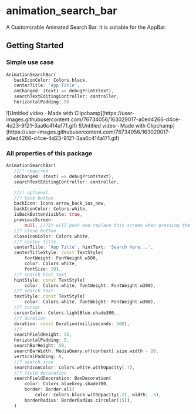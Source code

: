 # animation_search_bar

A Customizable Animated Search Bar. It is suitable for the AppBar.

## Getting Started

### Simple use case
```dart
AnimationSearchBar(
   backIconColor: Colors.black,
   centerTitle: 'App Title',
   onChanged: (text) => debugPrint(text),
   searchTextEditingController: controller,
   horizontalPadding: 5)
```
  <div class="row">  
![Untitled video ‐ Made with Clipchamp](https://user-images.githubusercontent.com/76734056/163029017-a0ed4266-d4ce-4d23-9121-3aa6c414a171.gif)
![Untitled video ‐ Made with Clipchamp](https://user-images.githubusercontent.com/76734056/163029017-a0ed4266-d4ce-4d23-9121-3aa6c414a171.gif)
    </div> 

### All properties of this package
```dart
AnimationSearchBar(
   ///! required
   onChanged: (text) => debugPrint(text),
   searchTextEditingController: controller,

   ///! optional
   //? back button
   backIcon: Icons.arrow_back_ios_new,
   backIconColor: Colors.white,
   isBackButtonVisible: true,
   previousScreen:
       null, //?It will push and replace this screen when pressing the back button
   //? close button
   closeIconColor: Colors.white,
   //? center title
   centerTitle: 'App Title', hintText: 'Search here...',
   centerTitleStyle: const TextStyle(
       fontWeight: FontWeight.w500,
       color: Colors.white,
       fontSize: 20),
   //? search hint text
   hintStyle: const TextStyle(
       color: Colors.white, fontWeight: FontWeight.w300),
   //? search text
   textStyle: const TextStyle(
       color: Colors.white, fontWeight: FontWeight.w300),
   //? cursor
   cursorColor: Colors.lightBlue.shade300,
   //? duration
   duration: const Duration(milliseconds: 500),
   //?
   searchFieldHeight: 35,
   horizontalPadding: 5,
   searchBarHeight: 50,
   searchBarWidth: MediaQuery.of(context).size.width - 20,
   verticalPadding: 0,
   //? search icon
   searchIconColor: Colors.white.withOpacity(.7),
   //? field decoration
   searchFieldDecoration: BoxDecoration(
       color: Colors.blueGrey.shade700,
       border: Border.all(
           color: Colors.black.withOpacity(.2), width: .5),
       borderRadius: BorderRadius.circular(15)),
   )
```




 
